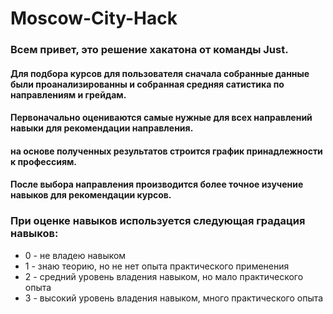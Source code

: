 # Moscow-City-Hack
### Всем привет, это решение хакатона от команды Just.
#### Для подбора курсов для пользователя сначала собранные данные были проанализированны и собранная средняя сатистика по направлениям и грейдам.
#### Первоначально оцениваются самые нужные для всех направлений навыки для рекомендации направления.
#### на основе полученных результатов строится график принадлежности к профессиям.
#### После выбора направления производится более точное изучение навыков для рекомендации курсов.

### При оценке навыков используется следующая градация навыков:
* 0 - не владею навыком
* 1 - знаю теорию, но не нет опыта практического применения
* 2 - средний уровень владения навыком, но мало практического опыта
* 3 - высокий уровень владения навыком, много практического опыта
